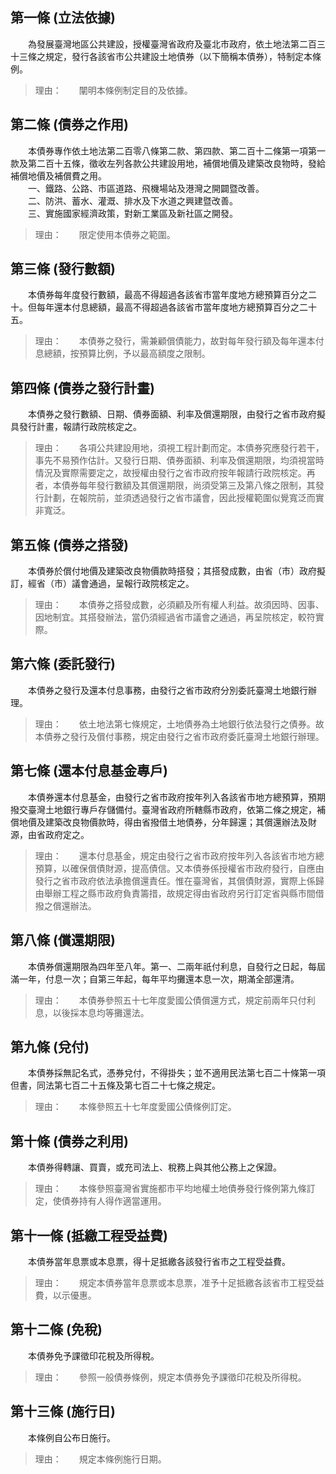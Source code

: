 第一條 (立法依據)
-----------------
　　為發展臺灣地區公共建設，授權臺灣省政府及臺北市政府，依土地法第二百三十三條之規定，發行各該省市公共建設土地債券（以下簡稱本債券），特制定本條例。  
> 理由：　　闡明本條例制定目的及依據。



第二條 (債券之作用)
-------------------
　　本債券專作依土地法第二百零八條第二款、第四款、第二百十二條第一項第一款及第二百十五條，徵收左列各款公共建設用地，補償地價及建築改良物時，發給補償地價及補償費之用。  
　　一、鐵路、公路、市區道路、飛機場站及港灣之開闢暨改善。  
　　二、防洪、蓄水、灌溉、排水及下水道之興建暨改善。  
　　三、實施國家經濟政策，對新工業區及新社區之開發。  
> 理由：　　限定使用本債券之範圍。



第三條 (發行數額)
-----------------
　　本債券每年度發行數額，最高不得超過各該省市當年度地方總預算百分之二十。但每年還本付息總額，最高不得超過各該省市當年度地方總預算百分之二十五。  
> 理由：　　本債券之發行，需兼顧償債能力，故對每年發行額及每年還本付息總額，按預算比例，予以最高額度之限制。



第四條 (債券之發行計畫)
-----------------------
　　本債券之發行數額、日期、債券面額、利率及償還期限，由發行之省市政府擬具發行計畫，報請行政院核定之。  
> 理由：　　各項公共建設用地，須視工程計劃而定。本債券究應發行若干，事先不易預作估計。又發行日期、債券面額、利率及償還期限，均須視當時情況及實際需要定之，故授權由發行之省市政府按年報請行政院核定。再者，本債券每年發行數額及其償還期限，尚須受第三及第八條之限制，其發行計劃，在報院前，並須透過發行之省市議會，因此授權範圍似覺寬泛而實非寬泛。



第五條 (債券之搭發)
-------------------
　　本債券於償付地價及建築改良物價款時搭發；其搭發成數，由省（市）政府擬訂，經省（市）議會通過，呈報行政院核定之。  
> 理由：　　本債券之搭發成數，必須顧及所有權人利益。故須因時、因事、因地制宜。其搭發辦法，當仍須經過省市議會之通過，再呈院核定，較符實際。



第六條 (委託發行)
-----------------
　　本債券之發行及還本付息事務，由發行之省市政府分別委託臺灣土地銀行辦理。  
> 理由：　　依土地法第七條規定，土地債券為土地銀行依法發行之債券。故本債券之發行及償付事務，規定由發行之省市政府委託臺灣土地銀行辦理。



第七條 (還本付息基金專戶)
-------------------------
　　本債券還本付息基金，由發行之省市政府按年列入各該省市地方總預算，預期撥交臺灣土地銀行專戶存儲備付。臺灣省政府所轄縣市政府，依第二條之規定，補償地價及建築改良物價款時，得由省撥借土地債券，分年歸還；其償還辦法及財源，由省政府定之。  
> 理由：　　還本付息基金，規定由發行之省市政府按年列入各該省市地方總預算，以確保償債財源，提高債信。又本債券係授權省市政府發行，自應由發行之省市政府依法承擔償還責任。惟在臺灣省，其償債財源，實際上係歸由舉辦工程之縣市政府負責籌措，故規定得由省政府另行訂定省與縣市間借撥之償還辦法。



第八條 (償還期限)
-----------------
　　本債券償還期限為四年至八年。第一、二兩年祇付利息，自發行之日起，每屆滿一年，付息一次；自第三年起，每年平均攤還本息一次，期滿全部還清。  
> 理由：　　本債券參照五十七年度愛國公債償還方式，規定前兩年只付利息，以後採本息均等攤還法。



第九條 (兌付)
-------------
　　本債券採無記名式，憑券兌付，不得掛失；並不適用民法第七百二十條第一項但書，同法第七百二十五條及第七百二十七條之規定。  
> 理由：　　本條參照五十七年度愛國公債條例訂定。



第十條 (債券之利用)
-------------------
　　本債券得轉讓、買賣，或充司法上、稅務上與其他公務上之保證。  
> 理由：　　本條參照臺灣省實施都市平均地權土地債券發行條例第九條訂定，使債券持有人得作適當運用。



第十一條 (抵繳工程受益費)
-------------------------
　　本債券當年息票或本息票，得十足抵繳各該發行省市之工程受益費。  
> 理由：　　規定本債券當年息票或本息票，准予十足抵繳各該省市工程受益費，以示優惠。



第十二條 (免稅)
---------------
　　本債券免予課徵印花稅及所得稅。  
> 理由：　　參照一般債券條例，規定本債券免予課徵印花稅及所得稅。



第十三條 (施行日)
-----------------
　　本條例自公布日施行。  
> 理由：　　規定本條例施行日期。